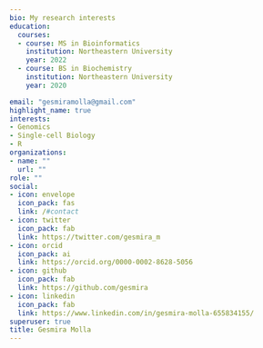 ```yaml
---
bio: My research interests 
education:
  courses:
  - course: MS in Bioinformatics
    institution: Northeastern University
    year: 2022
  - course: BS in Biochemistry
    institution: Northeastern University
    year: 2020

email: "gesmiramolla@gmail.com"
highlight_name: true
interests:
- Genomics
- Single-cell Biology 
- R 
organizations:
- name: ""
  url: ""
role: ""
social:
- icon: envelope
  icon_pack: fas
  link: /#contact
- icon: twitter
  icon_pack: fab
  link: https://twitter.com/gesmira_m
- icon: orcid
  icon_pack: ai
  link: https://orcid.org/0000-0002-8628-5056
- icon: github
  icon_pack: fab
  link: https://github.com/gesmira
- icon: linkedin
  icon_pack: fab
  link: https://www.linkedin.com/in/gesmira-molla-655834155/
superuser: true
title: Gesmira Molla
---
```



